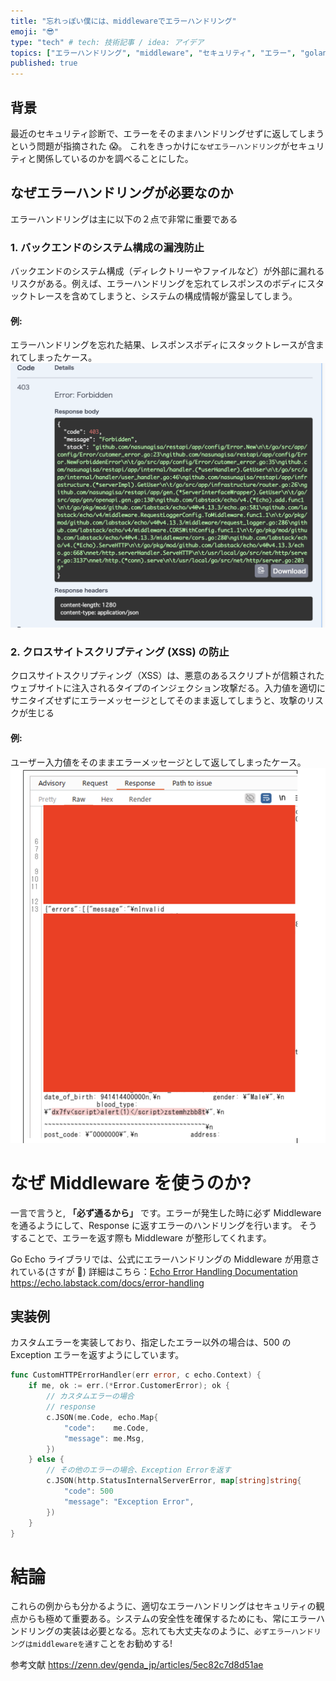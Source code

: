 ```yaml
---
title: "忘れっぽい僕には、middlewareでエラーハンドリング"
emoji: "😎"
type: "tech" # tech: 技術記事 / idea: アイデア
topics: ["エラーハンドリング", "middleware", "セキュリティ", "エラー", "golang"]
published: true
---
```


## 背景

最近のセキュリティ診断で、エラーをそのままハンドリングせずに返してしまうという問題が指摘された 😱。 これをきっかけに`なぜエラーハンドリング`がセキュリティと関係しているのかを調べることにした。

## なぜエラーハンドリングが必要なのか

エラーハンドリングは主に以下の２点で非常に重要である

### 1. バックエンドのシステム構成の漏洩防止

バックエンドのシステム構成（ディレクトリーやファイルなど）が外部に漏れるリスクがある。例えば、エラーハンドリングを忘れてレスポンスのボディにスタックトレースを含めてしまうと、システムの構成情報が露呈してしまう。

#### 例:

エラーハンドリングを忘れた結果、レスポンスボディにスタックトレースが含まれてしまったケース。
![エラーハンドリング忘れ例](/images/errorhandling/image1.png)

### 2. クロスサイトスクリプティング (XSS) の防止

クロスサイトスクリプティング（XSS）は、悪意のあるスクリプトが信頼されたウェブサイトに注入されるタイプのインジェクション攻撃だる。入力値を適切にサニタイズせずにエラーメッセージとしてそのまま返してしまうと、攻撃のリスクが生じる

#### 例:

ユーザー入力値をそのままエラーメッセージとして返してしまったケース。
![XSS攻撃例](/images/errorhandling/image3.png)

# **なぜ Middleware を使うのか?**

一言で言うと, **「必ず通るから」** です。エラーが発生した時に必ず Middleware を通るようにして、Response に返すエラーのハンドリングを行います。
そうすることで、エラーを返す際も Middleware が整形してくれます。

Go Echo ライブラリでは、公式にエラーハンドリングの Middleware が用意されている(さすが 👏)
詳細はこちら：[Echo Error Handling Documentation](https://echo.labstack.com/docs/error-handling)
https://echo.labstack.com/docs/error-handling

## 実装例

カスタムエラーを実装しており、指定したエラー以外の場合は、500 の Exception エラーを返すようにしています。

```go
func CustomHTTPErrorHandler(err error, c echo.Context) {
	if me, ok := err.(*Error.CustomerError); ok {
		// カスタムエラーの場合
        // response
		c.JSON(me.Code, echo.Map{
			"code":    me.Code,
			"message": me.Msg,
		})
	} else {
		// その他のエラーの場合、Exception Errorを返す
		c.JSON(http.StatusInternalServerError, map[string]string{
            "code": 500
			"message": "Exception Error",
		})
	}
}
```

# 結論

これらの例からも分かるように、適切なエラーハンドリングはセキュリティの観点からも極めて重要ある。システムの安全性を確保するためにも、常にエラーハンドリングの実装は必要となる。忘れても大丈夫なのように、`必ずエラーハンドリングはmiddlewareを通す`ことをお勧めする!

参考文献
https://zenn.dev/genda_jp/articles/5ec82c7d8d51ae
